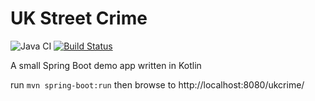 UK Street Crime
===============

![Java CI](https://github.com/SingingBush/uk-street-crime/workflows/Java%20CI/badge.svg)
[![Build Status](https://travis-ci.org/SingingBush/uk-street-crime.svg?branch=master)](https://travis-ci.org/SingingBush/uk-street-crime)

A small Spring Boot demo app written in Kotlin

run `mvn spring-boot:run` then browse to http://localhost:8080/ukcrime/
